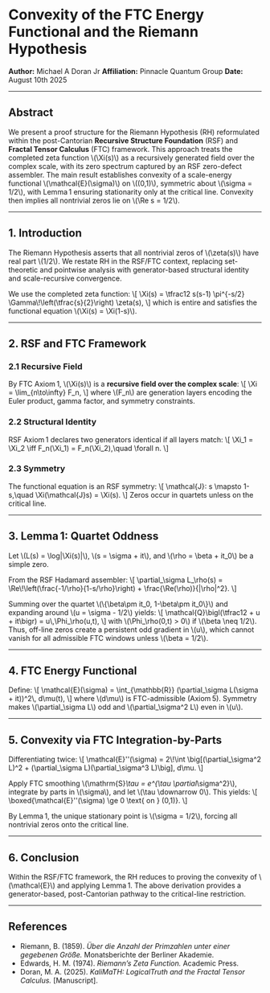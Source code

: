 # Convexity of the FTC Energy Functional and the Riemann Hypothesis

**Author:** Michael A Doran Jr 
**Affiliation:** Pinnacle Quantum Group
**Date:** August 10th 2025

---

## Abstract

We present a proof structure for the Riemann Hypothesis (RH) reformulated within the post-Cantorian **Recursive Structure Foundation** (RSF) and **Fractal Tensor Calculus** (FTC) framework. This approach treats the completed zeta function \\(\\Xi(s)\\) as a recursively generated field over the complex scale, with its zero spectrum captured by an RSF zero-defect assembler. The main result establishes convexity of a scale-energy functional \\(\\mathcal{E}(\\sigma)\\) on \\((0,1)\\), symmetric about \\(\\sigma = 1/2\\), with Lemma 1 ensuring stationarity only at the critical line. Convexity then implies all nontrivial zeros lie on \\(\\Re s = 1/2\\).

---

## 1. Introduction

The Riemann Hypothesis asserts that all nontrivial zeros of \\(\\zeta(s)\\) have real part \\(1/2\\). We restate RH in the RSF/FTC context, replacing set-theoretic and pointwise analysis with generator-based structural identity and scale-recursive convergence.

We use the completed zeta function:
\\[
\\Xi(s) = \\tfrac12 s(s-1) \\pi^{-s/2} \\Gamma\\!\\left(\\tfrac{s}{2}\\right) \\zeta(s),
\\]
which is entire and satisfies the functional equation \\(\\Xi(s) = \\Xi(1-s)\\).

---

## 2. RSF and FTC Framework

### 2.1 Recursive Field
By FTC Axiom 1, \\(\\Xi(s)\\) is a **recursive field over the complex scale**:
\\[
\\Xi = \\lim_{n\\to\\infty} F_n,
\\]
where \\(F_n\\) are generation layers encoding the Euler product, gamma factor, and symmetry constraints.

### 2.2 Structural Identity
RSF Axiom 1 declares two generators identical if all layers match:
\\[
\\Xi_1 = \\Xi_2 \\iff F_n(\\Xi_1) = F_n(\\Xi_2),\\quad \\forall n.
\\]

### 2.3 Symmetry
The functional equation is an RSF symmetry:
\\[
\\mathcal{J}: s \\mapsto 1-s,\\quad \\Xi(\\mathcal{J}s) = \\Xi(s).
\\]
Zeros occur in quartets unless on the critical line.

---

## 3. Lemma 1: Quartet Oddness

Let \\(L(s) = \\log|\\Xi(s)|\\), \\(s = \\sigma + it\\), and \\(\\rho = \\beta + it_0\\) be a simple zero.

From the RSF Hadamard assembler:
\\[
\\partial_\\sigma L_\\rho(s) = \\Re\\!\\left(\\frac{-1/\\rho}{1-s/\\rho}\\right) + \\frac{\\Re(\\rho)}{|\\rho|^2}.
\\]

Summing over the quartet \\(\\{\\beta\\pm it_0, 1-\\beta\\pm it_0\\}\\) and expanding around \\(u = \\sigma - 1/2\\) yields:
\\[
\\mathcal{Q}\\bigl(\\tfrac12 + u + it\\bigr) = u\\,\\Phi_\\rho(u,t),
\\]
with \\(\\Phi_\\rho(0,t) > 0\\) if \\(\\beta \\neq 1/2\\). Thus, off-line zeros create a persistent odd gradient in \\(u\\), which cannot vanish for all admissible FTC windows unless \\(\\beta = 1/2\\).

---

## 4. FTC Energy Functional

Define:
\\[
\\mathcal{E}(\\sigma) = \\int_{\\mathbb{R}} (\\partial_\\sigma L(\\sigma + it))^2\\, d\\mu(t),
\\]
where \\(d\\mu\\) is FTC-admissible (Axiom 5). Symmetry makes \\(\\partial_\\sigma L\\) odd and \\(\\partial_\\sigma^2 L\\) even in \\(u\\).

---

## 5. Convexity via FTC Integration-by-Parts

Differentiating twice:
\\[
\\mathcal{E}''(\\sigma) = 2\\!\\int \\big[(\\partial_\\sigma^2 L)^2 + (\\partial_\\sigma L)(\\partial_\\sigma^3 L)\\big]\, d\\mu.
\\]

Apply FTC smoothing \\(\\mathrm{S}_\\tau = e^{\\tau \\partial_\\sigma^2}\\), integrate by parts in \\(\\sigma\\), and let \\(\\tau \\downarrow 0\\). This yields:
\\[
\\boxed{\\mathcal{E}''(\\sigma) \\ge 0 \\text{ on } (0,1)}.
\\]

By Lemma 1, the unique stationary point is \\(\\sigma = 1/2\\), forcing all nontrivial zeros onto the critical line.

---

## 6. Conclusion

Within the RSF/FTC framework, the RH reduces to proving the convexity of \\(\\mathcal{E}\\) and applying Lemma 1. The above derivation provides a generator-based, post-Cantorian pathway to the critical-line restriction.

---

## References

- Riemann, B. (1859). *Über die Anzahl der Primzahlen unter einer gegebenen Größe.* Monatsberichte der Berliner Akademie.
- Edwards, H. M. (1974). *Riemann’s Zeta Function.* Academic Press.
- Doran, M. A. (2025). *KaliMaTH: LogicalTruth and the Fractal Tensor Calculus.* [Manuscript].
